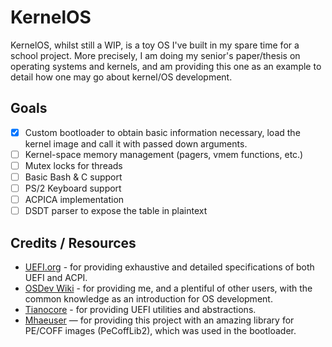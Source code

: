 # KernelOS

KernelOS, whilst still a WIP, is a toy OS I've built in my spare time for a school project. More precisely, I am doing my senior's paper/thesis on operating systems and kernels, and am providing this one as an example to detail how one may go about kernel/OS development.

## Goals

- [x] Custom bootloader to obtain basic information necessary, load the kernel image and call it with passed down arguments.
- [ ] Kernel-space memory management (pagers, vmem functions, etc.)
- [ ] Mutex locks for threads
- [ ] Basic Bash & C support
- [ ] PS/2 Keyboard support
- [ ] ACPICA implementation
- [ ] DSDT parser to expose the table in plaintext

## Credits / Resources

- [UEFI.org](https://uefi.org/specsandtesttools) - for providing exhaustive and detailed specifications of both UEFI and ACPI.
- [OSDev Wiki](https://wiki.osdev.org/Expanded_Main_Page) - for providing me, and a plentiful of other users, with the common knowledge as an introduction for OS development.
- [Tianocore](https://github.com/tianocore/edk2) - for providing UEFI utilities and abstractions.
- [Mhaeuser](https://github.com/mhaeuser) — for providing this project with an amazing library for PE/COFF images (PeCoffLib2), which was used in the bootloader.